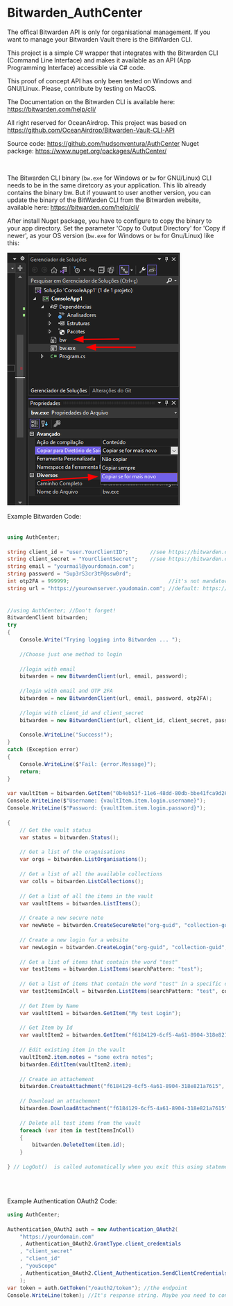 # Bitwarden_AuthCenter


The offical Bitwarden API is only for organisational management.  If you want to manage your Bitwarden Vault there is the BitWarden CLI.

This project is a simple C# wrapper that integrates with the Bitwarden CLI (Command Line Interface) and makes it available as an API (App Programming Interface) accessible via C# code.

This proof of concept API has only been tested on Windows and GNU/Linux. Please, contribute by testing on MacOS.

The Documentation on the Bitwarden CLI is available here: https://bitwarden.com/help/cli/

All right reserved for OceanAirdrop. This project was based on https://github.com/OceanAirdrop/Bitwarden-Vault-CLI-API

Source code: https://github.com/hudsonventura/AuthCenter
Nuget package: https://www.nuget.org/packages/AuthCenter/

<br>

The Bitwarden CLI binary (`bw.exe` for Windows or `bw` for GNU/Linux) CLI needs to be in the same diretcory as your application. This lib already contains the binary bw. But if youwant to user another version, you can update the binary of the BitWarden CLI from the Bitwarden website, available here: https://bitwarden.com/help/cli/

After install Nuget package, you have to configure to copy the binary to your app directory. Set the parameter 'Copy to Output Directory' for 'Copy if newer', as your OS version (`bw.exe` for Windows or `bw` for Gnu/Linux) like this:

<img src="https://github.com/hudsonventura/images/raw/main/bitwarden_binary_copy_if_newest.png" />

<br>

Example Bitwarden Code:

``` C#

using AuthCenter;

string client_id = "user.YourClientID";       //see https://bitwarden.com/help/public-api/
string client_secret = "YourClientSecret";    //see https://bitwarden.com/help/public-api/
string email = "yourmail@yourdomain.com";
string password = "Sup3rS3cr3tP@ssw0rd";
int otp2FA = 999999;                                //it's not mandatory, but highly recommended
string url = "https://yourownserver.youdomain.com"; //default: https://vault.bitwarden.com


//using AuthCenter; //Don't forget!
BitwardenClient bitwarden;
try
{
    Console.Write("Trying logging into Bitwarden ... ");

    //Choose just one method to login

    //login with email
    bitwarden = new BitwardenClient(url, email, password);

    //login with email and OTP 2FA
    bitwarden = new BitwardenClient(url, email, password, otp2FA);

    //login with client_id and client_secret
    bitwarden = new BitwardenClient(url, client_id, client_secret, password);

    Console.WriteLine("Success!");
}
catch (Exception error)
{
    Console.WriteLine($"Fail: {error.Message}");
    return;
}

var vaultItem = bitwarden.GetItem("0b4eb51f-11e6-48dd-80db-bbe41fca9d26");
Console.WriteLine($"Username: {vaultItem.item.login.username}");
Console.WriteLine($"Password: {vaultItem.item.login.password}");

{
    // Get the vault status
    var status = bitwarden.Status();
    
    // Get a list of the oragnisations
    var orgs = bitwarden.ListOrganisations();
    
    // Get a list of all the available collections
    var colls = bitwarden.ListCollections();

    // Get a list of all the items in the vault
    var vaultItems = bitwarden.ListItems();

    // Create a new secure note
    var newNote = bitwarden.CreateSecureNote("org-guid", "collection-guid", "my test secure note", "some text here");

    // Create a new login for a website
    var newLogin = bitwarden.CreateLogin("org-guid", "collection-guid", "My test Login", "user", "pass", "https://127.0.0.1");

    // Get a list of items that contain the word "test"
    var testItems = bitwarden.ListItems(searchPattern: "test");

    // Get a list of items that contain the word "test" in a specific collection
    var testItemsInColl = bitwarden.ListItems(searchPattern: "test", collectionId: "collection-guid");
    
    // Get Item by Name
    var vaultItem1 = bitwarden.GetItem("My test Login");

    // Get Item by Id
    var vaultItem2 = bitwarden.GetItem("f6184129-6cf5-4a61-8904-318e821a7615");

    // Edit existing item in the vault
    vaultItem2.item.notes = "some extra notes";
    bitwarden.EditItem(vaultItem2.item);
    
    // Create an attachement
    bitwarden.CreateAttachment("f6184129-6cf5-4a61-8904-318e821a7615", @"C:\Files\SomeFile.txt");
    
    // Download an attachement
    bitwarden.DownloadAttachment("f6184129-6cf5-4a61-8904-318e821a7615", "SomeFile.txt" );
    
    // Delete all test items from the vault
    foreach (var item in testItemsInColl)
    {
        bitwarden.DeleteItem(item.id);
    }

} // LogOut()  is called automatically when you exit this using statement.

```
<br><br>

Example Authentication OAuth2 Code:

``` C#
using AuthCenter;

Authentication_OAuth2 auth = new Authentication_OAuth2(
    "https://yourdomain.com"
    , Authentication_OAuth2.GrantType.client_credentials
    , "client_secret"
    , "client_id"
    , "youScope"
    , Authentication_OAuth2.Client_Authentication.SendClientCredentialsInBody
    );
var token = auth.GetToken("/oauth2/token"); //the endpoint
Console.WriteLine(token); //It's response string. Maybe you need to convert it to JSON to obtain the token.
```
